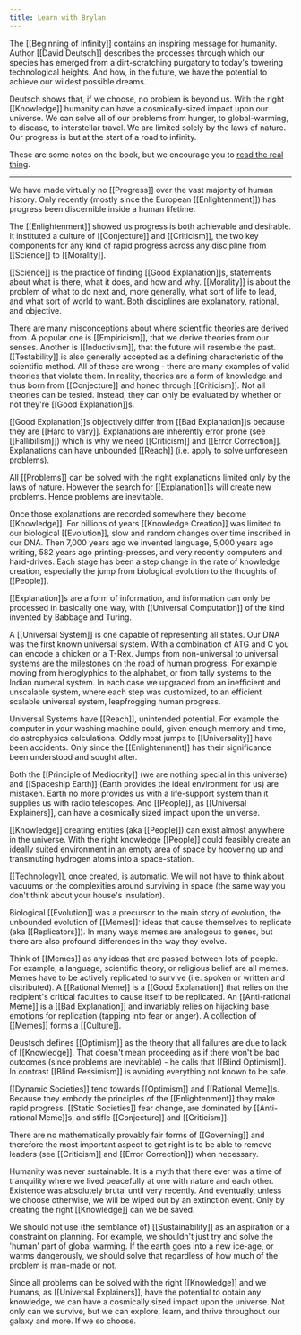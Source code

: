 ```yaml
---
title: Learn with Brylan
---
```


The [[Beginning of Infinity]] contains an inspiring message for humanity. Author [[David Deutsch]] describes the processes through which our species has emerged from a dirt-scratching purgatory to today's towering technological heights. And how, in the future, we have the potential to achieve our wildest possible dreams.

Deutsch shows that, if we choose, no problem is beyond us. With the right [[Knowledge]] humanity can have a cosmically-sized impact upon our universe. We can solve all of our problems from hunger, to global-warming, to disease, to interstellar travel. We are limited solely by the laws of nature. Our progress is but at the start of a road to infinity.

These are some notes on the book, but we encourage you to [read the real thing](https://www.amazon.com/Beginning-Infinity-Explanations-Transform-World/dp/0143121359).

---

We have made virtually no [[Progress]] over the vast majority of human history. Only recently (mostly since the European [[Enlightenment]]) has progress been discernible inside a human lifetime.

The [[Enlightenment]] showed us progress is both achievable and desirable. It instituted a culture of [[Conjecture]] and [[Criticism]], the two key components for any kind of rapid progress across any discipline from [[Science]] to [[Morality]].

[[Science]] is the practice of finding [[Good Explanation]]s, statements about what is there, what it does, and how and why. [[Morality]] is about the problem of what to do next and, more generally, what sort of life to lead, and what sort of world to want. Both disciplines are explanatory, rational, and objective.

There are many misconceptions about where scientific theories are derived from. A popular one is [[Empiricism]], that we derive theories from our senses. Another is [[Inductivism]], that the future will resemble the past. [[Testability]] is also generally accepted as a defining characteristic of the scientific method. All of these are wrong - there are many examples of valid theories that violate them. In reality, theories are a form of knowledge and thus born from [[Conjecture]] and honed through [[Criticism]]. Not all theories can be tested. Instead, they can only be evaluated by whether or not they're [[Good Explanation]]s.

[[Good Explanation]]s objectively differ from [[Bad Explanation]]s because they are [[Hard to vary]]. Explanations are inherently error prone (see [[Fallibilism]]) which is why we need [[Criticism]] and [[Error Correction]]. Explanations can have unbounded [[Reach]] (i.e. apply to solve unforeseen problems).

All [[Problems]] can be solved with the right explanations limited only by the laws of nature. However the search for [[Explanation]]s will create new problems. Hence problems are inevitable.

Once those explanations are recorded somewhere they become [[Knowledge]]. For billions of years [[Knowledge Creation]] was limited to our biological [[Evolution]], slow and random changes over time inscribed in our DNA. Then 7,000 years ago we invented language, 5,000 years ago writing, 582 years ago printing-presses, and very recently computers and hard-drives. Each stage has been a step change in the rate of knowledge creation, especially the jump from biological evolution to the thoughts of [[People]].

[[Explanation]]s are a form of information, and information can only be processed in basically one way, with [[Universal Computation]] of the kind invented by Babbage and Turing.

A [[Universal System]] is one capable of representing all states. Our DNA was the first known universal system. With a combination of ATG and C you can encode a chicken or a T-Rex. Jumps from non-universal to universal systems are the milestones on the road of human progress. For example moving from hieroglyphics to the alphabet, or from tally systems to the Indian numeral system. In each case we upgraded from an inefficient and unscalable system, where each step was customized, to an efficient scalable universal system, leapfrogging human progress.

Universal Systems have [[Reach]], unintended potential. For example the computer in your washing machine could, given enough memory and time, do astrophysics calculations. Oddly most jumps to [[Universality]] have been accidents. Only since the [[Enlightenment]] has their significance been understood and sought after.

Both the [[Principle of Mediocrity]] (we are nothing special in this universe) and [[Spaceship Earth]] (Earth provides the ideal environment for us) are mistaken. Earth no more provides us with a life-support system than it supplies us with radio telescopes. And [[People]], as [[Universal Explainers]], can have a cosmically sized impact upon the universe.

[[Knowledge]] creating entities (aka [[People]]) can exist almost anywhere in the universe. With the right knowledge [[People]] could feasibly create an ideally suited environment in an empty area of space by hoovering up and transmuting hydrogen atoms into a space-station.

[[Technology]], once created, is automatic. We will not have to think about vacuums or the complexities around surviving in space (the same way you don't think about your house's insulation).

Biological [[Evolution]] was a precursor to the main story of evolution, the unbounded evolution of [[Memes]]: ideas that cause themselves to replicate (aka [[Replicators]]). In many ways memes are analogous to genes, but there are also profound differences in the way they evolve.

Think of [[Memes]] as any ideas that are passed between lots of people. For example, a language, scientific theory, or religious belief are all memes. Memes have to be actively replicated to survive (i.e. spoken or written and distributed). A [[Rational Meme]] is a [[Good Explanation]] that relies on the recipient's critical faculties to cause itself to be replicated. An [[Anti-rational Meme]] is a [[Bad Explanation]] and invariably relies on hijacking base emotions for replication (tapping into fear or anger). A collection of [[Memes]] forms a [[Culture]].

Deustsch defines [[Optimism]] as the theory that all failures are due to lack of [[Knowledge]]. That doesn't mean proceeding as if there won't be bad outcomes (since problems are inevitable) - he calls that [[Blind Optimism]]. In contrast [[Blind Pessimism]] is avoiding everything not known to be safe.

[[Dynamic Societies]] tend towards [[Optimism]] and [[Rational Meme]]s. Because they embody the principles of the [[Enlightenment]] they make rapid progress. [[Static Societies]] fear change, are dominated by [[Anti-rational Meme]]s, and stifle [[Conjecture]] and [[Criticism]].

There are no mathematically provably fair forms of [[Governing]] and therefore the most important aspect to get right is to be able to remove leaders (see [[Criticism]] and [[Error Correction]]) when necessary.

Humanity was never sustainable. It is a myth that there ever was a time of tranquility where we lived peacefully at one with nature and each other. Existence was absolutely brutal until very recently. And eventually, unless we choose otherwise, we will be wiped out by an extinction event. Only by creating the right [[Knowledge]] can we be saved.

We should not use (the semblance of) [[Sustainability]] as an aspiration or a constraint on planning. For example, we shouldn't just try and solve the 'human' part of global warming. If the earth goes into a new ice-age, or warms dangerously, we should solve that regardless of how much of the problem is man-made or not.

Since all problems can be solved with the right [[Knowledge]] and we humans, as [[Universal Explainers]], have the potential to obtain any knowledge, we can have a cosmically sized impact upon the universe. Not only can we survive, but we can explore, learn, and thrive throughout our galaxy and more. If we so choose.
